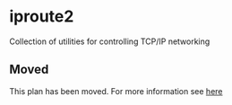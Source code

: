 # iproute2

Collection of utilities for controlling TCP/IP networking

## Moved

This plan has been moved. For more information see [here](https://github.com/habitat-sh/core-plans#additional-plans)

